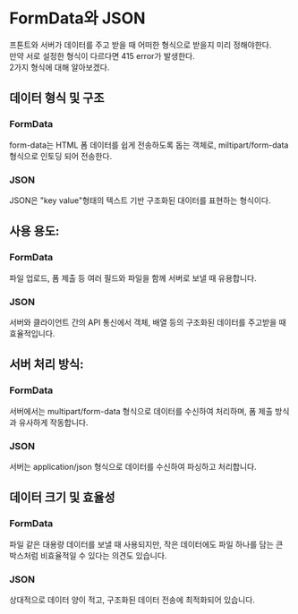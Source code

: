# FormData와 JSON
프톤트와 서버가 데이터를 주고 받을 때 어떠한 형식으로 받을지 미리 정해야한다.<br>
만약 서로 설정한 형식이 다르다면 415 error가 발생한다. <br>
2가지 형식에 대해 알아보겠다.
## 데이터 형식 및 구조
### FormData
form-data는 HTML 폼 데이터를 쉽게 전송하도록 돕는 객체로, miltipart/form-data형식으로 인토딩 되어 전송한다.

### JSON 
JSON은 "key value"형태의 텍스트 기반 구조화된 대이터를 표현하는 형식이다.

## 사용 용도:
### FormData
파일 업로드, 폼 제출 등 여러 필드와 파일을 함께 서버로 보낼 때 유용합니다. 

### JSON
서버와 클라이언트 간의 API 통신에서 객체, 배열 등의 구조화된 데이터를 주고받을 때 효율적입니다. 

## 서버 처리 방식:
### FormData
서버에서는 multipart/form-data 형식으로 데이터를 수신하여 처리하며, 폼 제출 방식과 유사하게 작동합니다. 

### JSON
서버는 application/json 형식으로 데이터를 수신하여 파싱하고 처리합니다. 

## 데이터 크기 및 효율성
### FormData
파일 같은 대용량 데이터를 보낼 때 사용되지만, 작은 데이터에도 파일 하나를 담는 큰 박스처럼 비효율적일 수 있다는 의견도 있습니다. 

### JSON
상대적으로 데이터 양이 적고, 구조화된 데이터 전송에 최적화되어 있습니다. 
